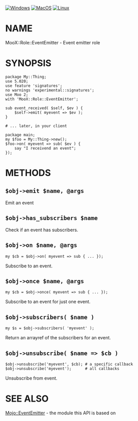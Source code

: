 
[![Windows](https://github.com/Corion/MooX-Role-EventEmitter/workflows/windows/badge.svg)](https://github.com/Corion/MooX-Role-EventEmitter/actions?query=workflow%3Awindows)
[![MacOS](https://github.com/Corion/MooX-Role-EventEmitter/workflows/macos/badge.svg)](https://github.com/Corion/MooX-Role-EventEmitter/actions?query=workflow%3Amacos)
[![Linux](https://github.com/Corion/MooX-Role-EventEmitter/workflows/linux/badge.svg)](https://github.com/Corion/MooX-Role-EventEmitter/actions?query=workflow%3Alinux)

# NAME

MooX::Role::EventEmitter - Event emitter role

# SYNOPSIS

    package My::Thing;
    use 5.020;
    use feature 'signatures';
    no warnings 'experimental::signatures';
    use Moo 2;
    with 'MooX::Role::EventEmitter';

    sub event_received( $self, $ev ) {
        $self->emit( myevent => $ev );
    }

    # ... later, in your client

    package main;
    my $foo = My::Thing->new();
    $foo->on( myevent => sub( $ev ) {
        say "I receivend an event";
    });

# METHODS

## `$obj->emit $name, @args`

Emit an event

## `$obj->has_subscribers $name`

Check if an event has subscribers.

## `$obj->on $name, @args`

    my $cb = $obj->on( myevent => sub { ... });

Subscribe to an event.

## `$obj->once $name, @args`

    my $cb = $obj->once( myevent => sub { ... });

Subscribe to an event for just one event.

## `$obj->subscribers( $name )`

    my $s = $obj->subscribers( 'myevent' );

Return an arrayref of the subscribers for an event.

## `$obj->unsubscribe( $name => $cb )`

    $obj->unsubscribe('myevent', $cb); # a specific callback
    $obj->unsubscribe('myevent');      # all callbacks

Unsubscribe from event.

# SEE ALSO

[Mojo::EventEmitter](https://metacpan.org/pod/Mojo%3A%3AEventEmitter) - the module this API is based on
